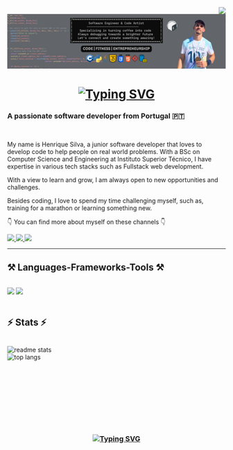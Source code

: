 <img align="right" src="https://visitor-badge.laobi.icu/badge?page_id=henriqueeapsilva.henriqueeapsilva" />

![Computer Science](assets/Fitness%20&%20Self.png)

<h1 align="center">
    <a href="https://git.io/typing-svg"><img src="https://readme-typing-svg.herokuapp.com?font=THEBOLDFONT&weight=500&size=22&duration=3500&pause=955&color=2A629A&center=true&vCenter=true&random=false&width=435&lines=Hi+There+👋;I'm+Henrique+Silva" alt="Typing SVG" /></a>
</h1>

<h3 align="left">A passionate software developer from Portugal 🇵🇹</h3>

<br/>

<div align="left">
 
My name is Henrique Silva, a junior software developer that loves to develop code to help people on real world problems. With a BSc on Computer Science and Engineering at Instituto Superior Técnico, I have expertise in various tech stacks such as Fullstack web development.

With a view to learn and grow, I am always open to new opportunities and challenges. 

Besides coding, I love to spend my time challenging myself, such as, training for a marathon or learning something new. 

👇 You can find more about myself on these channels 👇

 </div>
 
<div align="left"> 
  <a href="mailto:hjapsilva@gmail.com">
    <img src="https://img.shields.io/badge/Gmail-333333?style=for-the-badge&logo=gmail&logoColor=red" />
  </a>
  <a href="https://linkedin.com/in/henriqueapsilva" target="_blank">
    <img src="https://img.shields.io/badge/LinkedIn-0077B5?style=for-the-badge&logo=linkedin&logoColor=white" target="_blank" />
  </a>
  <a href="https://www.instagram.com/henriqueeapsilva" target="_blank">
    <img src="https://img.shields.io/badge/Instagram-E1306C?style=for-the-badge&logo=Instagram&logoColor=white" target="_blank" />
  </a>
<!-- portfolio 
    <a href="https://linkedin.com/in/henriqueeapsilva" target="_blank">
    <img src="https://img.shields.io/badge/LinkedIn-0077B5?style=for-the-badge&logo=linkedin&logoColor=white" target="_blank" />
-->
  
</div>

 <hr/>
 
<h2 align="left">⚒️ Languages-Frameworks-Tools ⚒️</h2>
<br/>
<div align="left">
    <img src="https://skillicons.dev/icons?i=cpp,react,html,css,vscode,github,figma,git,docker,vim,clion,electron,redux" />
    <img src="https://skillicons.dev/icons?i=nodejs,py,typescript,mysql,js,c,java,vite,vue,bash,postgres,threejs" /><br>
</div>

<br/>

<h2 align="left">⚡ Stats ⚡</h2>
<br>
<div>
    <img align="left" src="https://github-readme-stats.vercel.app/api?username=henriqueeapsilva&show_icons=true&theme=react&rank_icon=github&border_radius=10" alt="readme stats">
    <br/>
    <img align="left" src="https://github-readme-stats.vercel.app/api/top-langs/?username=henriqueeapsilva&hide=HTML&langs_count=8&layout=compact&theme=react&border_radius=10&size_weight=0.5&count_weight=0.5&exclude_repo=github-readme-stats" alt="top langs">  
</div>
</br>

<br/><br/>
<br/><br/>
<br/><br/>


<br/>
<h3 align="center">
    <a href="https://git.io/typing-svg"><img src="https://readme-typing-svg.herokuapp.com?font=THEBOLDFONT&weight=500&size=22&duration=3500&pause=955&color=2A629A&center=true&vCenter=true&random=false&width=435&lines=Thanks+for+visiting+✌️;Shoot+me+a+message+on+Linkedln!" alt="Typing SVG" /></a>
</h3>

<br/>


